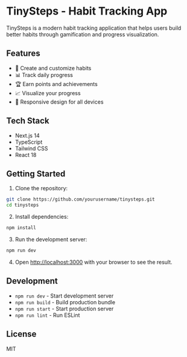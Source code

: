 # TinySteps - Habit Tracking App

TinySteps is a modern habit tracking application that helps users build better habits through gamification and progress visualization.

## Features

- 🎯 Create and customize habits
- 📊 Track daily progress
- 🏆 Earn points and achievements
- 📈 Visualize your progress
- 📱 Responsive design for all devices

## Tech Stack

- Next.js 14
- TypeScript
- Tailwind CSS
- React 18

## Getting Started

1. Clone the repository:
```bash
git clone https://github.com/yourusername/tinysteps.git
cd tinysteps
```

2. Install dependencies:
```bash
npm install
```

3. Run the development server:
```bash
npm run dev
```

4. Open [http://localhost:3000](http://localhost:3000) with your browser to see the result.

## Development

- `npm run dev` - Start development server
- `npm run build` - Build production bundle
- `npm run start` - Start production server
- `npm run lint` - Run ESLint

## License

MIT